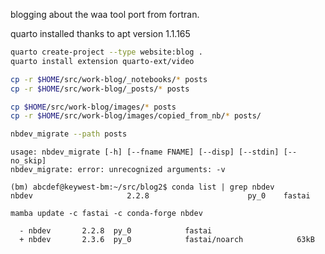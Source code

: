 blogging about the waa tool port from fortran.




quarto installed thanks to  apt
version 1.1.165

```sh
quarto create-project --type website:blog .
quarto install extension quarto-ext/video

cp -r $HOME/src/work-blog/_notebooks/* posts
cp -r $HOME/src/work-blog/_posts/* posts

cp $HOME/src/work-blog/images/* posts
cp -r $HOME/src/work-blog/images/copied_from_nb/* posts/

nbdev_migrate --path posts
```

```text
usage: nbdev_migrate [-h] [--fname FNAME] [--disp] [--stdin] [--no_skip]
nbdev_migrate: error: unrecognized arguments: -v
```

```
(bm) abcdef@keywest-bm:~/src/blog2$ conda list | grep nbdev
nbdev                     2.2.8                      py_0    fastai
```

`mamba update -c fastai -c conda-forge nbdev`

```
  - nbdev       2.2.8  py_0            fastai                       
  + nbdev       2.3.6  py_0            fastai/noarch            63kB
```